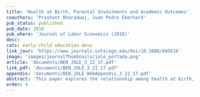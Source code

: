 ```yaml
---
title: 'Health at Birth, Parental Investments and Academic Outcomes'
coauthors: 'Prashant Bharadwaj, Juan Pedro Eberhard'
pub_status: published
pub_date: 2018
pub_where: 'Journal of Labor Economics (2018)'
desc:
cats: early-child education devo
link_jour: 'https://www.journals.uchicago.edu/doi/10.1086/695616'
image: 'images/journalThumbnails/jole_portada.png'
article: 'documents/BEN_JOLE_3_22_17.pdf'
link_pdf: 'documents/BEN_JOLE_3_22_17.pdf'
appendix: 'documents/BEN_JOLE_WebAppendix_3_22_17.pdf'
abstract: 'This paper explores the relationship among health at birth, academic outcomes, and the potential role of parental investments using administrative panel data from Chile. Using detailed data on parental investments, we find that investments are compensatory regarding initial health, but not across twins. Twins fixed effects models estimate a persistent effect of birth weight on academic achievement, while ordinary least squares and siblings fixed effects models find this relationship to decline over time. We view these findings in the context of a model of human capital accumulation where parental investments respond to initial endowments and spill over to siblings.'
order: 4
---
```

